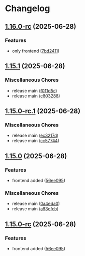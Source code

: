 # Changelog

## [1.16.0-rc](https://github.com/ddennis/release-please-prerelease-example/compare/v1.15.1...v1.16.0-rc) (2025-06-28)


### Features

* only frontend ([7bd2411](https://github.com/ddennis/release-please-prerelease-example/commit/7bd24119f4c9765e74704db8a52903f984ceb9a6))

## [1.15.1](https://github.com/ddennis/release-please-prerelease-example/compare/v1.15.0...v1.15.1) (2025-06-28)


### Miscellaneous Chores

* release main ([f011d5c](https://github.com/ddennis/release-please-prerelease-example/commit/f011d5ccb8d81bd2a5471b99521ae8435a281430))
* release main ([e803288](https://github.com/ddennis/release-please-prerelease-example/commit/e80328812e6ea53b9a9502a5f78a526777714ccc))

## [1.15.0-rc.1](https://github.com/ddennis/release-please-prerelease-example/compare/v1.15.0-rc...v1.15.0-rc.1) (2025-06-28)


### Miscellaneous Chores

* release main ([ec3217d](https://github.com/ddennis/release-please-prerelease-example/commit/ec3217d4d510cb4523b04b40a5b4c06278b3696f))
* release main ([cc57744](https://github.com/ddennis/release-please-prerelease-example/commit/cc5774452858b35f0e554ddb4a118569e13cf50b))

## [1.15.0](https://github.com/ddennis/release-please-prerelease-example/compare/v1.14.0...v1.15.0) (2025-06-28)


### Features

* frontend added ([56ee095](https://github.com/ddennis/release-please-prerelease-example/commit/56ee0957f738a0b1922ea6a99d8452b2107e7f5c))


### Miscellaneous Chores

* release main ([0a4eda0](https://github.com/ddennis/release-please-prerelease-example/commit/0a4eda051fcb4b7592dfde500f64fb6d3e904cda))
* release main ([a83efcb](https://github.com/ddennis/release-please-prerelease-example/commit/a83efcbb7ab3ac41d8388f4f6ae8e869c74ccf48))

## [1.15.0-rc](https://github.com/ddennis/release-please-prerelease-example/compare/v1.14.0...v1.15.0-rc) (2025-06-28)


### Features

* frontend added ([56ee095](https://github.com/ddennis/release-please-prerelease-example/commit/56ee0957f738a0b1922ea6a99d8452b2107e7f5c))

